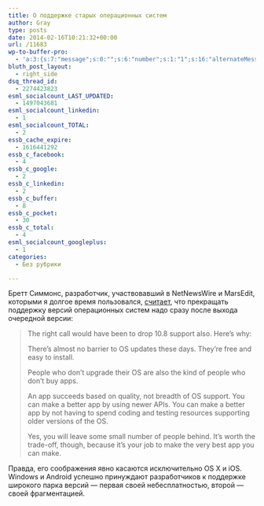 ```yaml
---
title: О поддержке старых операционных систем
author: Gray
type: posts
date: 2014-02-16T10:21:32+00:00
url: /11683
wp-to-buffer-pro:
  - 'a:3:{s:7:"message";s:0:"";s:6:"number";s:1:"1";s:16:"alternateMessage";s:0:"";}'
bluth_post_layout:
  - right_side
dsq_thread_id:
  - 2274423823
esml_socialcount_LAST_UPDATED:
  - 1497043681
esml_socialcount_linkedin:
  - 1
esml_socialcount_TOTAL:
  - 2
essb_cache_expire:
  - 1616441292
essb_c_facebook:
  - 4
essb_c_google:
  - 2
essb_c_linkedin:
  - 2
essb_c_buffer:
  - 8
essb_c_pocket:
  - 30
essb_c_total:
  - 4
esml_socialcount_googleplus:
  - 1
categories:
  - Без рубрики

---
```








Бретт Симмонс, разработчик, участвовавший в NetNewsWire и MarsEdit, которыми я долгое время пользовался, [считает][1], что прекращать поддержку версий операционных систем надо сразу после выхода очередной версии:

> The right call would have been to drop 10.8 support also. Here’s why:
> 
> There’s almost no barrier to OS updates these days. They’re free and easy to install.
> 
> People who don’t upgrade their OS are also the kind of people who don’t buy apps.
> 
> An app succeeds based on quality, not breadth of OS support. You can make a better app by using newer APIs. You can make a better app by not having to spend coding and testing resources supporting older versions of the OS.
> 
> Yes, you will leave some small number of people behind. It’s worth the trade-off, though, because it’s your job to make the very best app you can make.

Правда, его соображения явно касаются исключительно OS X и iOS. Windows и Android успешно принуждают разработчиков к поддержке широкого парка версий — первая своей небесплатностью, второй — своей фрагментацией.

 [1]: http://inessential.com/2014/02/07/dropping_support_for_older_os_releases